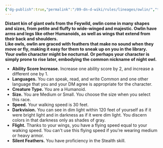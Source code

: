 ```yaml
---
{"dg-publish":true,"permalink":"/09-dn-d-wiki/rules/lineages/owlin/","tags":["race"]}
---
```



**Distant kin of giant owls from the Feywild, owlin come in many shapes and sizes, from petite and fluffy to wide-winged and majestic. Owlin have arms and legs like other Humanoids, as well as wings that extend from their back and shoulders.  
Like owls, owlin are graced with feathers that make no sound when they move or fly, making it easy for them to sneak up on you in the library.  
Your owlin character might be nocturnal. Or perhaps your character is simply prone to rise later, embodying the common nickname of night owl.**

- **Ability Score Increase.** Increase one ability score by 2, and increase a different one by 1.
- **Languages.** You can speak, read, and write Common and one other language that you and your DM agree is appropriate for the character.
- **Creature Type.** You are a Humanoid.
- **Size.** You are Medium or Small. You choose the size when you select this race.
- **Speed.** Your walking speed is 30 feet.
- **Darkvision.** You can see in dim light within 120 feet of yourself as if it were bright light and in darkness as if it were dim light. You discern colors in that darkness only as shades of gray.
- **Flight.** Thanks to your wings, you have a flying speed equal to your walking speed. You can't use this flying speed if you're wearing medium or heavy armor.
- **Silent Feathers.** You have proficiency in the Stealth skill.